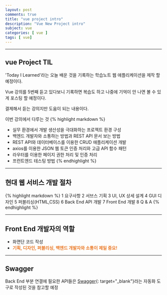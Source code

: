 ```yaml
---
layout: post
comments: true
title: "vue project intro"
description: "Vue New Project intro"
subject: vue
categories: [ vue ]
tags: [ vue]
---
```


<hr>

## vue Project TIL

'Today I Learned'라는 오늘 배운 것을 기록하는 학습노트 웹 애플리케이션을 제작 할 예정이다.

Vue 강의를 5번째 듣고 있다보니 기록하면 복습도 하고 나중에 기억이 안 나면 볼 수 있게 포스팅 할 예정이다.  

결제해서 듣는 강의지만 도움이 되는 내용이다.  

이번 강의에서 다루는 것
{% highlight markdown %}
- 실무 환경에서 개발 생산성을 극대화하는 프로젝트 환경 구성
- 백엔드 개발자와 소통하는 방법과 REST API 문서 보는 방법
- REST API와 데이터베이스를 이용한 CRUD 애플리케이션 개발
- axios를 이용한 JSON 웹 토큰 인증 처리와 고급 API 함수 패턴
- 라우터를 이용한 페이지 권한 처리 및 인증 처리
- 프런트엔드 테스팅 방법
{% endhighlight %}

<hr>

## 현대 웹 서비스 개발 절차
{% highlight markdown %}
1 요구사항
2 서브스 기획
3 UI, UX 상세 설계
4 GUI 디자인
5 퍼블리싱(HTML,CSS)
6 Back End API 개발
7 Front End 개발
8 Q & A
{% endhighlight %}

<hr>

## Front End 개발자의 역할
* 화면단 코드 작성
* <b style="color: #ea7723;">기획, 디자인, 퍼블리싱, 백엔드 개발자와 소통이 제일 중요!</b>

<hr>

## Swagger
Back End 부분 연결에 필요한 API들은 [Swagger](https://editor.swagger.io/){: target="_blank"}라는 자동화 도구로 작성된 것을 참고할 예정
